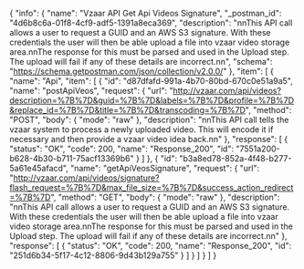 {
  "info": {
    "name": "Vzaar API Get Api Videos Signature",
    "_postman_id": "4d6b8c6a-01f8-4cf9-adf5-1391a8eca369",
    "description": "nnThis API call allows a user to request a GUID and an AWS S3 signature. With these credentials the user will then be able upload a file into vzaar video storage area.nnThe response for this must be parsed and used in the Upload step. The upload will fail if any of these details are incorrect.nn",
    "schema": "https://schema.getpostman.com/json/collection/v2.0.0/"
  },
  "item": [
    {
      "name": "Api",
      "item": [
        {
          "id": "d87dfafd-991a-4b70-80bd-670c0e51a9a5",
          "name": "postApiVeos",
          "request": {
            "url": "http://vzaar.com/api/videos?description=%7B%7D&guid=%7B%7D&labels=%7B%7D&profile=%7B%7D&replace_id=%7B%7D&title=%7B%7D&transcoding=%7B%7D",
            "method": "POST",
            "body": {
              "mode": "raw"
            },
            "description": "nnThis API call tells the vzaar system to process a newly uploaded video. This will encode it if necessary and then provide a vzaar video idea back.nn"
          },
          "response": [
            {
              "status": "OK",
              "code": 200,
              "name": "Response_200",
              "id": "7551a200-b628-4b30-b711-75acf13369b6"
            }
          ]
        },
        {
          "id": "b3a8ed78-852a-4f48-b277-5a61e45afacd",
          "name": "getApiVeosSignature",
          "request": {
            "url": "http://vzaar.com/api/videos/signature?flash_request=%7B%7D&max_file_size=%7B%7D&success_action_redirect=%7B%7D",
            "method": "GET",
            "body": {
              "mode": "raw"
            },
            "description": "nnThis API call allows a user to request a GUID and an AWS S3 signature. With these credentials the user will then be able upload a file into vzaar video storage area.nnThe response for this must be parsed and used in the Upload step. The upload will fail if any of these details are incorrect.nn"
          },
          "response": [
            {
              "status": "OK",
              "code": 200,
              "name": "Response_200",
              "id": "251d6b34-5f17-4c12-8806-9d43b129a755"
            }
          ]
        }
      ]
    }
  ]
}